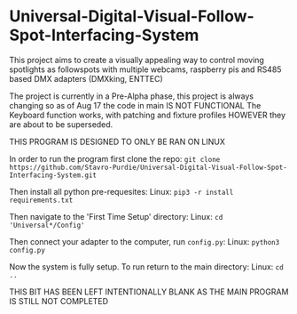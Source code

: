 # Universal-Digital-Visual-Follow-Spot-Interfacing-System
This project aims to create a visually appealing way to control moving spotlights as followspots with multiple webcams, raspberry pis and RS485 based DMX adapters (DMXking, ENTTEC)

The project is currently in a Pre-Alpha phase, this project is always changing so as of Aug 17 the code in main IS NOT FUNCTIONAL
The Keyboard function works, with patching and fixture profiles HOWEVER they are about to be superseded.

THIS PROGRAM IS DESIGNED TO ONLY BE RAN ON LINUX

In order to run the program first clone the repo:
    `git clone https://github.com/Stavro-Purdie/Universal-Digital-Visual-Follow-Spot-Interfacing-System.git`

Then install all python pre-requesites:
    Linux: `pip3 -r install requirements.txt`

Then navigate to the 'First Time Setup' directory:
    Linux: `cd 'Universal*/Config'`

Then connect your adapter to the computer, run `config.py`:
    Linux: `python3 config.py`


Now the system is fully setup. To run return to the main directory:
    Linux: `cd ..`

THIS BIT HAS BEEN LEFT INTENTIONALLY BLANK AS THE MAIN PROGRAM IS STILL NOT COMPLETED
